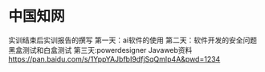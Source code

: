 # 中国知网

实训结束后实训报告的撰写
第一天：ai软件的使用
第二天：软件开发的安全问题
黑盒测试和白盒测试
第三天:powerdesigner
Javaweb资料
https://pan.baidu.com/s/1YppYAJbfbI9dfjSqQmIp4A&pwd=1234

